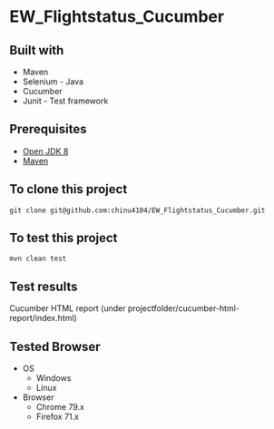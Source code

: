 # EW_Flightstatus_Cucumber

## Built with
* Maven 
* Selenium - Java
* Cucumber 
* Junit - Test framework

## Prerequisites

* [Open JDK 8](https://docs.oracle.com/cd/E19182-01/821-0917/inst_jdk_javahome_t/index.html)
* [Maven](https://maven.apache.org/install.html) 

## To clone this project 
```
git clone git@github.com:chinu4104/EW_Flightstatus_Cucumber.git
```

## To test this project
```
mvn clean test
```

## Test results
Cucumber HTML report (under projectfolder/cucumber-html-report/index.html)

## Tested Browser
* OS 
  * Windows
  * Linux
* Browser
  * Chrome 79.x
  * Firefox 71.x
